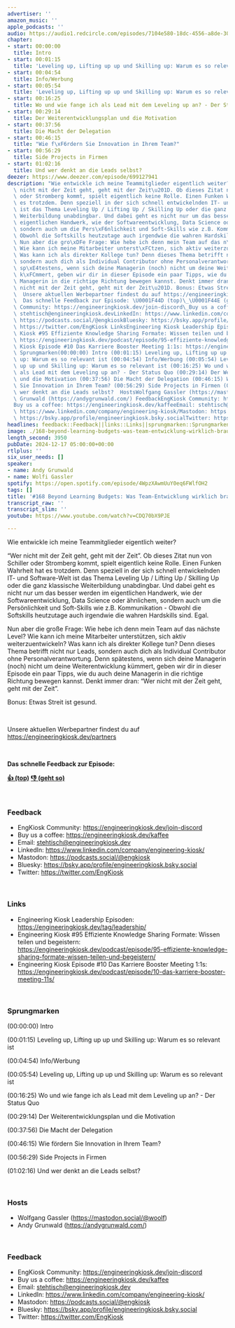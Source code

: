 ```yaml
---
advertiser: ''
amazon_music: ''
apple_podcasts: ''
audio: https://audio1.redcircle.com/episodes/7104e580-18dc-4556-a8de-30323237a4fb/stream.mp3
chapter:
- start: 00:00:00
  title: Intro
- start: 00:01:15
  title: 'Leveling up, Lifting up up und Skilling up: Warum es so relevant ist'
- start: 00:04:54
  title: Info/Werbung
- start: 00:05:54
  title: 'Leveling up, Lifting up up und Skilling up: Warum es so relevant ist'
- start: 00:16:25
  title: Wo und wie fange ich als Lead mit dem Leveling up an? - Der Status Quo
- start: 00:29:14
  title: Der Weiterentwicklungsplan und die Motivation
- start: 00:37:56
  title: Die Macht der Delegation
- start: 00:46:15
  title: "Wie f\xF6rdern Sie Innovation in Ihrem Team?"
- start: 00:56:29
  title: Side Projects in Firmen
- start: 01:02:16
  title: Und wer denkt an die Leads selbst?
deezer: https://www.deezer.com/episode/699127941
description: "Wie entwickle ich meine Teammitglieder eigentlich weiter? \u201CWer\
  \ nicht mit der Zeit geht, geht mit der Zeit\u201D. Ob dieses Zitat nun von Schiller\
  \ oder Stromberg kommt, spielt eigentlich keine Rolle. Einen Funken Wahrheit hat\
  \ es trotzdem. Denn speziell in der sich schnell entwickelnden IT- und Software-Welt\
  \ ist das Thema Leveling Up / Lifting Up / Skilling Up oder die ganz klassische\
  \ Weiterbildung unabdingbar. Und dabei geht es nicht nur um das besser werden im\
  \ eigentlichen Handwerk, wie der Softwareentwicklung, Data Science oder \xE4hnlichem,\
  \ sondern auch um die Pers\xF6nlichkeit und Soft-Skills wie z.B. Kommunikation -\
  \ Obwohl die Softskills heutzutage auch irgendwie die wahren Hardskills sind. Egal.\
  \ Nun aber die gro\xDFe Frage: Wie hebe ich denn mein Team auf das n\xE4chste Level?\
  \ Wie kann ich meine Mitarbeiter unterst\xFCtzen, sich aktiv weiterzuentwickeln?\
  \ Was kann ich als direkter Kollege tun? Denn dieses Thema betrifft nicht nur Leads,\
  \ sondern auch dich als Individual Contributor ohne Personalverantwortung. Denn\
  \ sp\xE4testens, wenn sich deine Managerin (noch) nicht um deine Weiterentwicklung\
  \ k\xFCmmert, geben wir dir in dieser Episode ein paar Tipps, wie du auch deine\
  \ Managerin in die richtige Richtung bewegen kannst. Denkt immer dran: \u201CWer\
  \ nicht mit der Zeit geht, geht mit der Zeit\u201D. Bonus: Etwas Streit ist gesund.\
  \  Unsere aktuellen Werbepartner findest du auf https://engineeringkiosk.dev/partners\
  \  Das schnelle Feedback zur Episode: \U0001F44D (top)\_\U0001F44E (geht so)  FeedbackEngKiosk\
  \ Community: https://engineeringkiosk.dev/join-discord\_Buy us a coffee: https://engineeringkiosk.dev/kaffeeEmail:\
  \ stehtisch@engineeringkiosk.devLinkedIn: https://www.linkedin.com/company/engineering-kiosk/Mastodon:\
  \ https://podcasts.social/@engkioskBluesky: https://bsky.app/profile/engineeringkiosk.bsky.socialTwitter:\
  \ https://twitter.com/EngKiosk LinksEngineering Kiosk Leadership Episoden: https://engineeringkiosk.dev/tag/leadership/Engineering\
  \ Kiosk #95 Effiziente Knowledge Sharing Formate: Wissen teilen und begeistern:\
  \ https://engineeringkiosk.dev/podcast/episode/95-effiziente-knowledge-sharing-formate-wissen-teilen-und-begeistern/Engineering\
  \ Kiosk Episode #10 Das Karriere Booster Meeting 1:1s: https://engineeringkiosk.dev/podcast/episode/10-das-karriere-booster-meeting-11s/\
  \ Sprungmarken(00:00:00) Intro (00:01:15) Leveling up, Lifting up up und Skilling\
  \ up: Warum es so relevant ist (00:04:54) Info/Werbung (00:05:54) Leveling up, Lifting\
  \ up up und Skilling up: Warum es so relevant ist (00:16:25) Wo und wie fange ich\
  \ als Lead mit dem Leveling up an? - Der Status Quo (00:29:14) Der Weiterentwicklungsplan\
  \ und die Motivation (00:37:56) Die Macht der Delegation (00:46:15) Wie f\xF6rdern\
  \ Sie Innovation in Ihrem Team? (00:56:29) Side Projects in Firmen (01:02:16) Und\
  \ wer denkt an die Leads selbst?  HostsWolfgang Gassler (https://mastodon.social/@woolf)Andy\
  \ Grunwald (https://andygrunwald.com/) FeedbackEngKiosk Community: https://engineeringkiosk.dev/join-discord\_\
  Buy us a coffee: https://engineeringkiosk.dev/kaffeeEmail: stehtisch@engineeringkiosk.devLinkedIn:\
  \ https://www.linkedin.com/company/engineering-kiosk/Mastodon: https://podcasts.social/@engkioskBluesky:\
  \ https://bsky.app/profile/engineeringkiosk.bsky.socialTwitter: https://twitter.com/EngKiosk"
headlines: feedback::Feedback||links::Links||sprungmarken::Sprungmarken||hosts::Hosts
image: ./168-beyond-learning-budgets-was-team-entwicklung-wirklich-braucht.jpg
length_second: 3950
pubDate: 2024-12-17 05:00:00+00:00
rtlplus: ''
six_user_needs: []
speaker:
- name: Andy Grunwald
- name: Wolfi Gassler
spotify: https://open.spotify.com/episode/4WpzXAwmUuY0eq6FWlfOH2
tags: []
title: '#168 Beyond Learning Budgets: Was Team-Entwicklung wirklich braucht'
transcript_raw: ''
transcript_slim: ''
youtube: https://www.youtube.com/watch?v=CDQ70bX9PJE

---
```

<p>Wie entwickle ich meine Teammitglieder eigentlich weiter?</p><p>“Wer nicht mit der Zeit geht, geht mit der Zeit”. Ob dieses Zitat nun von Schiller oder Stromberg kommt, spielt eigentlich keine Rolle. Einen Funken Wahrheit hat es trotzdem. Denn speziell in der sich schnell entwickelnden IT- und Software-Welt ist das Thema Leveling Up / Lifting Up / Skilling Up oder die ganz klassische Weiterbildung unabdingbar. Und dabei geht es nicht nur um das besser werden im eigentlichen Handwerk, wie der Softwareentwicklung, Data Science oder ähnlichem, sondern auch um die Persönlichkeit und Soft-Skills wie z.B. Kommunikation - Obwohl die Softskills heutzutage auch irgendwie die wahren Hardskills sind. Egal.</p><p>Nun aber die große Frage: Wie hebe ich denn mein Team auf das nächste Level? Wie kann ich meine Mitarbeiter unterstützen, sich aktiv weiterzuentwickeln? Was kann ich als direkter Kollege tun? Denn dieses Thema betrifft nicht nur Leads, sondern auch dich als Individual Contributor ohne Personalverantwortung. Denn spätestens, wenn sich deine Managerin (noch) nicht um deine Weiterentwicklung kümmert, geben wir dir in dieser Episode ein paar Tipps, wie du auch deine Managerin in die richtige Richtung bewegen kannst. Denkt immer dran: “Wer nicht mit der Zeit geht, geht mit der Zeit”.</p><p>Bonus: Etwas Streit ist gesund.</p><p><br></p><p>Unsere aktuellen Werbepartner findest du auf <a href="https://engineeringkiosk.dev/partners">https://engineeringkiosk.dev/partners</a></p><p><br></p><p><strong>Das schnelle Feedback zur Episode:</strong></p><p><a href="https://api.openpodcast.dev/feedback/168/upvote" rel="nofollow"><strong>👍 (top)</strong></a><strong> </strong><a href="https://api.openpodcast.dev/feedback/168/downvote" rel="nofollow"><strong>👎 (geht so)</strong></a></p><p><br></p><h3 id="feedback">Feedback</h3><ul><li>EngKiosk Community: <a href="https://engineeringkiosk.dev/join-discord">https://engineeringkiosk.dev/join-discord</a> </li><li>Buy us a coffee: <a href="https://engineeringkiosk.dev/kaffee">https://engineeringkiosk.dev/kaffee</a></li><li>Email: <a href="mailto:stehtisch@engineeringkiosk.dev" rel="nofollow">stehtisch@engineeringkiosk.dev</a></li><li>LinkedIn: <a href="https://www.linkedin.com/company/engineering-kiosk/" rel="nofollow">https://www.linkedin.com/company/engineering-kiosk/</a></li><li>Mastodon: <a href="https://podcasts.social/@engkiosk" rel="nofollow">https://podcasts.social/@engkiosk</a></li><li>Bluesky: <a href="https://bsky.app/profile/engineeringkiosk.bsky.social" rel="nofollow">https://bsky.app/profile/engineeringkiosk.bsky.social</a></li><li>Twitter: <a href="https://twitter.com/EngKiosk" rel="nofollow">https://twitter.com/EngKiosk</a></li></ul><p><br></p><h3 id="links">Links</h3><ul><li>Engineering Kiosk Leadership Episoden: <a href="https://engineeringkiosk.dev/tag/leadership/">https://engineeringkiosk.dev/tag/leadership/</a></li><li>Engineering Kiosk #95 Effiziente Knowledge Sharing Formate: Wissen teilen und begeistern: <a href="https://engineeringkiosk.dev/podcast/episode/95-effiziente-knowledge-sharing-formate-wissen-teilen-und-begeistern/">https://engineeringkiosk.dev/podcast/episode/95-effiziente-knowledge-sharing-formate-wissen-teilen-und-begeistern/</a></li><li>Engineering Kiosk Episode #10 Das Karriere Booster Meeting 1:1s: <a href="https://engineeringkiosk.dev/podcast/episode/10-das-karriere-booster-meeting-11s/">https://engineeringkiosk.dev/podcast/episode/10-das-karriere-booster-meeting-11s/</a></li></ul><p><br></p><h3 id="sprungmarken">Sprungmarken</h3><p>(00:00:00) Intro</p><p>(00:01:15) Leveling up, Lifting up up und Skilling up: Warum es so relevant ist</p><p>(00:04:54) Info/Werbung</p><p>(00:05:54) Leveling up, Lifting up up und Skilling up: Warum es so relevant ist</p><p>(00:16:25) Wo und wie fange ich als Lead mit dem Leveling up an? - Der Status Quo</p><p>(00:29:14) Der Weiterentwicklungsplan und die Motivation</p><p>(00:37:56) Die Macht der Delegation</p><p>(00:46:15) Wie fördern Sie Innovation in Ihrem Team?</p><p>(00:56:29) Side Projects in Firmen</p><p>(01:02:16) Und wer denkt an die Leads selbst?</p><p><br></p><h3 id="hosts">Hosts</h3><ul><li>Wolfgang Gassler (<a href="https://mastodon.social/@woolf" rel="nofollow">https://mastodon.social/@woolf</a>)</li><li>Andy Grunwald (<a href="https://andygrunwald.com/" rel="nofollow">https://andygrunwald.com/</a>)</li></ul><p><br></p><h3 id="feedback">Feedback</h3><ul><li>EngKiosk Community: <a href="https://engineeringkiosk.dev/join-discord">https://engineeringkiosk.dev/join-discord</a> </li><li>Buy us a coffee: <a href="https://engineeringkiosk.dev/kaffee">https://engineeringkiosk.dev/kaffee</a></li><li>Email: <a href="mailto:stehtisch@engineeringkiosk.dev" rel="nofollow">stehtisch@engineeringkiosk.dev</a></li><li>LinkedIn: <a href="https://www.linkedin.com/company/engineering-kiosk/" rel="nofollow">https://www.linkedin.com/company/engineering-kiosk/</a></li><li>Mastodon: <a href="https://podcasts.social/@engkiosk" rel="nofollow">https://podcasts.social/@engkiosk</a></li><li>Bluesky: <a href="https://bsky.app/profile/engineeringkiosk.bsky.social" rel="nofollow">https://bsky.app/profile/engineeringkiosk.bsky.social</a></li><li>Twitter: <a href="https://twitter.com/EngKiosk" rel="nofollow">https://twitter.com/EngKiosk</a></li></ul>